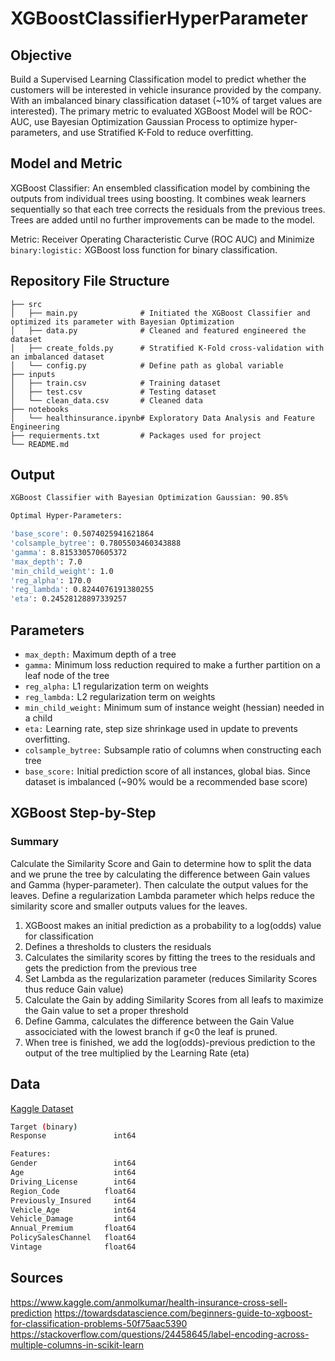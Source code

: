 # XGBoostClassifierHyperParameter

## Objective
Build a Supervised Learning Classification model to predict whether the customers will be interested in vehicle insurance provided by the company. With an imbalanced binary classification dataset (~10% of target values are interested). The primary metric to evaluated XGBoost Model will be ROC-AUC, use Bayesian Optimization Gaussian Process to optimize hyper-parameters, and use Stratified K-Fold to reduce overfitting.

## Model and Metric 
XGBoost Classifier: An ensembled classification model by combining the outputs from individual trees using boosting. It combines weak learners sequentially so that each tree corrects the residuals from the previous trees. Trees are added until no further improvements can be made to the model.

Metric: Receiver Operating Characteristic Curve (ROC AUC) and Minimize ```binary:logistic:``` XGBoost loss function for binary classification.

## Repository File Structure
    ├── src          
    │   ├── main.py              # Initiated the XGBoost Classifier and optimized its parameter with Bayesian Optimization
    │   ├── data.py              # Cleaned and featured engineered the dataset
    │   ├── create_folds.py      # Stratified K-Fold cross-validation with an imbalanced dataset
    │   └── config.py            # Define path as global variable
    ├── inputs
    │   ├── train.csv            # Training dataset
    │   ├── test.csv             # Testing dataset
    │   └── clean_data.csv       # Cleaned data 
    ├── notebooks
    │   └── healthinsurance.ipynb# Exploratory Data Analysis and Feature Engineering
    ├── requierments.txt         # Packages used for project
    └── README.md
    
## Output
```bash
XGBoost Classifier with Bayesian Optimization Gaussian: 90.85%

Optimal Hyper-Parameters:

'base_score': 0.5074025941621864
'colsample_bytree': 0.7805503460343888
'gamma': 8.815330570605372 
'max_depth': 7.0
'min_child_weight': 1.0
'reg_alpha': 170.0
'reg_lambda': 0.8244076191380255
'eta': 0.24528128897339257
```
## Parameters
- ```max_depth:``` Maximum depth of a tree
- ```gamma:``` Minimum loss reduction required to make a further partition on a leaf node of the tree
- ```reg_alpha:``` L1 regularization term on weights
- ```reg_lambda:``` L2 regularization term on weights
- ```min_child_weight:``` Minimum sum of instance weight (hessian) needed in a child
- ```eta:``` Learning rate, step size shrinkage used in update to prevents overfitting.
- ```colsample_bytree:``` Subsample ratio of columns when constructing each tree
- ```base_score:``` Initial prediction score of all instances, global bias. Since dataset is imbalanced (~90% would be a recommended base score)

## XGBoost Step-by-Step

### Summary 
Calculate the Similarity Score and Gain to determine how to split the data and we prune the tree by calculating the difference between Gain values and Gamma (hyper-parameter). Then calculate the output values for the leaves. Define a regularization Lambda parameter which helps reduce the similarity score and smaller outputs values for the leaves. 
1. XGBoost makes an initial prediction as a probability to a log(odds) value for classification
2. Defines a thresholds to clusters the residuals
3. Calculates the similarity scores by fitting the trees to the residuals and gets the prediction from the previous tree
4. Set Lambda as the regularization parameter (reduces Similarity Scores thus reduce Gain value)
5. Calculate the Gain by adding Similarity Scores from all leafs to maximize the Gain value to set a proper threshold
6. Define Gamma, calculates the difference between the Gain Value associciated with the lowest branch if g<0 the leaf is pruned.
7. When tree is finished, we add the log(odds)-previous prediction to the output of the tree multiplied by the Learning Rate (eta) 


## Data
[Kaggle Dataset](https://www.kaggle.com/anmolkumar/health-insurance-cross-sell-prediction)
```bash
Target (binary)
Response               int64

Features: 
Gender                 int64
Age                    int64
Driving_License        int64
Region_Code          float64
Previously_Insured     int64
Vehicle_Age            int64
Vehicle_Damage         int64
Annual_Premium       float64
PolicySalesChannel   float64
Vintage              float64
```
## Sources
https://www.kaggle.com/anmolkumar/health-insurance-cross-sell-prediction
https://towardsdatascience.com/beginners-guide-to-xgboost-for-classification-problems-50f75aac5390
https://stackoverflow.com/questions/24458645/label-encoding-across-multiple-columns-in-scikit-learn
